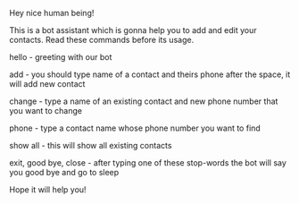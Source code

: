 Hey nice human being!

This is a bot assistant which is gonna help you to add and edit your contacts. Read these commands before its usage.

hello - greeting with our bot

add - you should type name of a contact and theirs phone after the space, it will add new contact

change - type a name of an existing contact and new phone number that you want to change

phone - type a contact name whose phone number you want to find

show all - this will show all existing contacts

exit, good bye, close - after typing one of these stop-words the bot will say you good bye and go to sleep

Hope it will help you!
